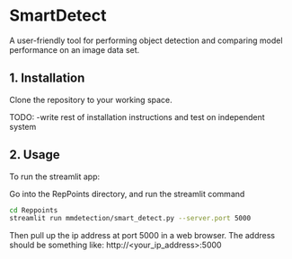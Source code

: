 # SmartDetect

A user-friendly tool for performing object detection and comparing model performance on an image data set.

## 1. Installation

Clone the repository to your working space.

TODO:
-write rest of installation instructions and test on independent system


## 2. Usage

To run the streamlit app:

Go into the RepPoints directory, and run the streamlit command

```bash
cd Reppoints
streamlit run mmdetection/smart_detect.py --server.port 5000
```

Then pull up the ip address at port 5000 in a web browser. The address should be something like: 
http://<your_ip_address>:5000


